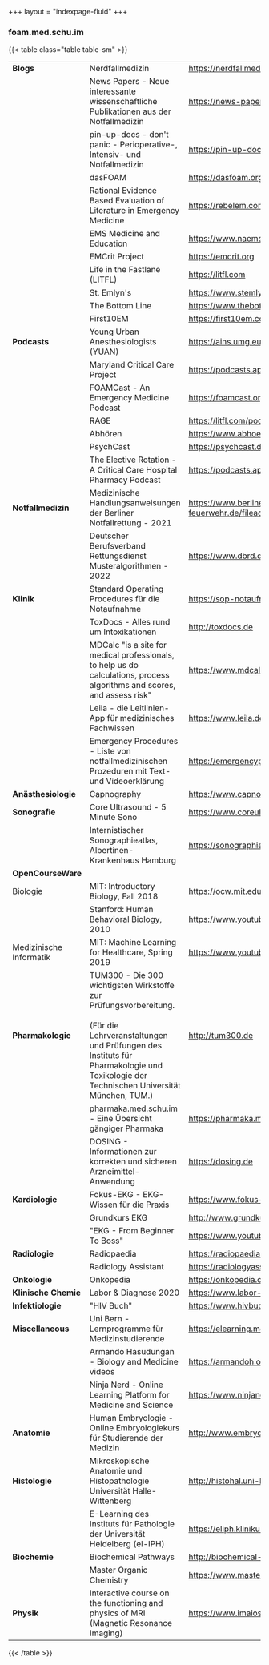 +++
layout = "indexpage-fluid"
+++

### foam.med.schu.im

{{< table class="table table-sm" >}}

|                         |                                                                                                                                                                                                                |                                                                                                                                                               |
| ----------------------- | -------------------------------------------------------------------------------------------------------------------------------------------------------------------------------------------------------------- | ------------------------------------------------------------------------------------------------------------------------------------------------------------- |
| **Blogs**               | Nerdfallmedizin                                                                                                                                                                                                | https://nerdfallmedizin.blog (u.a. mit Fortbildungs-Kalender: https://nerdfallmedizin.blog/kalender/)                                                         |
|                         | News Papers - Neue interessante wissenschaftliche Publikationen aus der Notfallmedizin                                                                                                                         | https://news-papers.eu                                                                                                                                        |
|                         | pin-up-docs - don't panic - Perioperative-, Intensiv- und Notfallmedizin                                                                                                                                       | https://pin-up-docs.de                                                                                                                                        |
|                         | dasFOAM                                                                                                                                                                                                        | https://dasfoam.org                                                                                                                                           |
|                         | Rational Evidence Based Evaluation of Literature in Emergency Medicine                                                                                                                                         | https://rebelem.com                                                                                                                                           |
|                         | EMS Medicine and Education                                                                                                                                                                                     | https://www.naemsp-blog.com                                                                                                                                   |
|                         | EMCrit Project                                                                                                                                                                                                 | https://emcrit.org                                                                                                                                            |
|                         | Life in the Fastlane (LITFL)                                                                                                                                                                                   | https://litfl.com                                                                                                                                             |
|                         | St. Emlyn's                                                                                                                                                                                                    | https://www.stemlynsblog.org                                                                                                                                  |
|                         | The Bottom Line                                                                                                                                                                                                | https://www.thebottomline.org.uk                                                                                                                              |
|                         | First10EM                                                                                                                                                                                                      | https://first10em.com                                                                                                                                         |
| **Podcasts**            | Young Urban Anesthesiologists (YUAN)                                                                                                                                                                           | https://ains.umg.eu/studium-lehre/podcast/                                                                                                                    |
|                         | Maryland Critical Care Project                                                                                                                                                                                 | https://podcasts.apple.com/us/podcast/maryland-cc-project/id1007401538                                                                                        |
|                         | FOAMCast - An Emergency Medicine Podcast                                                                                                                                                                       | https://foamcast.org                                                                                                                                          |
|                         | RAGE                                                                                                                                                                                                           | https://litfl.com/podcasts/rage-podcast/                                                                                                                      |
|                         | Abhören                                                                                                                                                                                                        | https://www.abhoeren-podcast.de                                                                                                                               |
|                         | PsychCast                                                                                                                                                                                                      | https://psychcast.de                                                                                                                                          |
|                         | The Elective Rotation - A Critical Care Hospital Pharmacy Podcast                                                                                                                                              | https://podcasts.apple.com/us/podcast/the-elective-rotation-a-critical-care-hospital/id1022700383                                                             |
| **Notfallmedizin**      | Medizinische Handlungsanweisungen der Berliner Notfallrettung - 2021                                                                                                                                           | https://www.berliner-feuerwehr.de/fileadmin/bfw/dokumente/Publikationen/Rettungsdienst/Medizinische_Handlungsanweisungen_Berliner_Notfallrettung__06_2021.pdf |
|                         | Deutscher Berufsverband Rettungsdienst Musteralgorithmen - 2022                                                                                                                                                | https://www.dbrd.de/images/algorithmen/DBRGAlgo0522_Web1.pdf                                                                                                  |
| **Klinik**              | Standard Operating Procedures für die Notaufnahme                                                                                                                                                              | https://sop-notaufnahme.de                                                                                                                                    |
|                         | ToxDocs - Alles rund um Intoxikationen                                                                                                                                                                         | http://toxdocs.de                                                                                                                                             |
|                         | MDCalc "is a site for medical professionals, to help us do calculations, process algorithms and scores, and assess risk"                                                                                       | https://www.mdcalc.com                                                                                                                                        |
|                         | Leila - die Leitlinien-App für medizinisches Fachwissen                                                                                                                                                        | https://www.leila.de                                                                                                                                          |
|                         | Emergency Procedures - Liste von notfallmedizinischen Prozeduren mit Text- und Videoerklärung                                                                                                                  | https://emergencyprocedures.medapps.com.au                                                                                                                    |
| **Anästhesiologie**     | Capnography                                                                                                                                                                                                    | https://www.capnography.com                                                                                                                                   |
| **Sonografie**          | Core Ultrasound - 5 Minute Sono                                                                                                                                                                                | https://www.coreultrasound.com/5ms/                                                                                                                           |
|                         | Internistischer Sonographieatlas, Albertinen-Krankenhaus Hamburg                                                                                                                                               | https://sonographiebilder.de/sonographie-atlas                                                                                                                |
| **OpenCourseWare**      |                                                                                                                                                                                                                |                                                                                                                                                               |
| Biologie                | MIT: Introductory Biology, Fall 2018                                                                                                                                                                           | https://ocw.mit.edu/courses/7-016-introductory-biology-fall-2018/                                                                                             |
|                         | Stanford: Human Behavioral Biology, 2010                                                                                                                                                                       | https://www.youtube.com/playlist?list=PLqeYp3nxIYpF7dW7qK8OvLsVomHrnYNjD                                                                                      |
| Medizinische Informatik | MIT: Machine Learning for Healthcare, Spring 2019                                                                                                                                                              | https://www.youtube.com/playlist?list=PLUl4u3cNGP60B0PQXVQyGNdCyCTDU1Q5j                                                                                      |
| **Pharmakologie**       | TUM300 - Die 300 wichtigsten Wirkstoffe zur Prüfungsvorbereitung.<br><br>(Für die Lehrveranstaltungen und Prüfungen des Instituts für Pharmakologie und Toxikologie der Technischen Universität München, TUM.) | http://tum300.de                                                                                                                                              |
|                         | pharmaka.med.schu.im - Eine Übersicht gängiger Pharmaka                                                                                                                                                        | https://pharmaka.med.schu.im                                                                                                                                  |
|                         | DOSING - Informationen zur korrekten und sicheren Arzneimittel-Anwendung                                                                                                                                       | https://dosing.de                                                                                                                                             |
| **Kardiologie**         | Fokus-EKG - EKG-Wissen für die Praxis                                                                                                                                                                          | https://www.fokus-ekg.de                                                                                                                                      |
|                         | Grundkurs EKG                                                                                                                                                                                                  | http://www.grundkurs-ekg.de                                                                                                                                   |
|                         | "EKG - From Beginner To Boss"                                                                                                                                                                                  | https://www.youtube.com/playlist?list=PL1MfoZ0lNSnlpLh-l2UWyG7X5nWuj1o6W                                                                                      |
| **Radiologie**          | Radiopaedia                                                                                                                                                                                                    | https://radiopaedia.org                                                                                                                                       |
|                         | Radiology Assistant                                                                                                                                                                                            | https://radiologyassistant.nl                                                                                                                                 |
| **Onkologie**           | Onkopedia                                                                                                                                                                                                      | https://onkopedia.com                                                                                                                                         |
| **Klinische Chemie**    | Labor & Diagnose 2020                                                                                                                                                                                          | https://www.labor-und-diagnose-2020.de                                                                                                                        |
| **Infektiologie**       | "HIV Buch"                                                                                                                                                                                                     | https://www.hivbuch.de                                                                                                                                        |
| **Miscellaneous**       | Uni Bern - Lernprogramme für Medizinstudierende                                                                                                                                                                | https://elearning.medizin.unibe.ch                                                                                                                            |
|                         | Armando Hasudungan - Biology and Medicine videos                                                                                                                                                               | https://armandoh.org                                                                                                                                          |
|                         | Ninja Nerd - Online Learning Platform for Medicine and Science                                                                                                                                                 | https://www.ninjanerd.org                                                                                                                                     |
| **Anatomie**            | Human Embryologie - Online Embryologiekurs für Studierende der Medizin                                                                                                                                         | http://www.embryology.ch/indexde.html                                                                                                                         |
| **Histologie**          | Mikroskopische Anatomie und Histopathologie Universität Halle-Wittenberg                                                                                                                                       | http://histohal.uni-halle.de                                                                                                                                  |
|                         | E-Learning des Instituts für Pathologie der Universität Heidelberg (el-IPH)                                                                                                                                    | https://eliph.klinikum.uni-heidelberg.de                                                                                                                      |
| **Biochemie**           | Biochemical Pathways                                                                                                                                                                                           | http://biochemical-pathways.com                                                                                                                               |
|                         | Master Organic Chemistry                                                                                                                                                                                       | https://www.masterorganicchemistry.com                                                                                                                        |
| **Physik**              | Interactive course on the functioning and physics of MRI (Magnetic Resonance Imaging)                                                                                                                          | https://www.imaios.com/en/e-Courses/e-MRI                                                                                                                     |

{{< /table >}}
